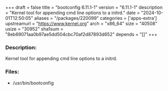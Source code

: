 +++
draft = false
title = "bootconfig 6.11.1-1"
version = "6.11.1-1"
description = "Kernel tool for appending cmd line options to a initrd."
date = "2024-10-01T12:50:05"
aliases = "/packages/220099"
categories = ['apps-extra']
upstreamurl = "https://www.kernel.org"
arch = "x86_64"
size = "40508"
usize = "30952"
sha1sum = "8eb69071aa0b97ae5dd504cbc70af2d87893d652"
depends = "[]"
+++
### Description: 
Kernel tool for appending cmd line options to a initrd.

### Files: 
* /usr/bin/bootconfig
